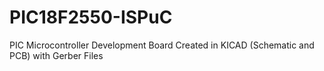 # PIC18F2550-ISPuC
PIC Microcontroller Development Board Created in KICAD (Schematic and PCB) with Gerber Files 
